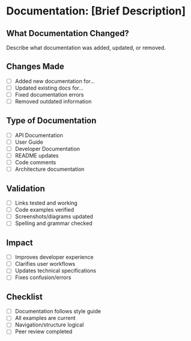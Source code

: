 # Documentation: [Brief Description]

## What Documentation Changed?
Describe what documentation was added, updated, or removed.

## Changes Made
- [ ] Added new documentation for...
- [ ] Updated existing docs for...
- [ ] Fixed documentation errors
- [ ] Removed outdated information

## Type of Documentation
- [ ] API Documentation
- [ ] User Guide
- [ ] Developer Documentation
- [ ] README updates
- [ ] Code comments
- [ ] Architecture documentation

## Validation
- [ ] Links tested and working
- [ ] Code examples verified
- [ ] Screenshots/diagrams updated
- [ ] Spelling and grammar checked

## Impact
- [ ] Improves developer experience
- [ ] Clarifies user workflows
- [ ] Updates technical specifications
- [ ] Fixes confusion/errors

## Checklist
- [ ] Documentation follows style guide
- [ ] All examples are current
- [ ] Navigation/structure logical
- [ ] Peer review completed